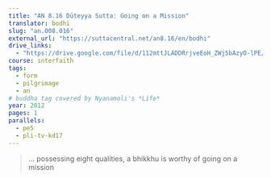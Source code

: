 ```yaml
---
title: "AN 8.16 Dūteyya Sutta: Going on a Mission"
translator: bodhi
slug: "an.008.016"
external_url: "https://suttacentral.net/an8.16/en/bodhi"
drive_links:
  - "https://drive.google.com/file/d/112mttJLADDRrjveEoH_ZWj5bAzyO-lPE/view?usp=drivesdk"
course: interfaith
tags:
  - form
  - pilgrimage
  - an
# buddha tag covered by Nyanamoli's *Life*
year: 2012
pages: 1
parallels:
  - pe5
  - pli-tv-kd17
---
```


> … possessing eight qualities, a bhikkhu is worthy of going on a mission

<!---->
